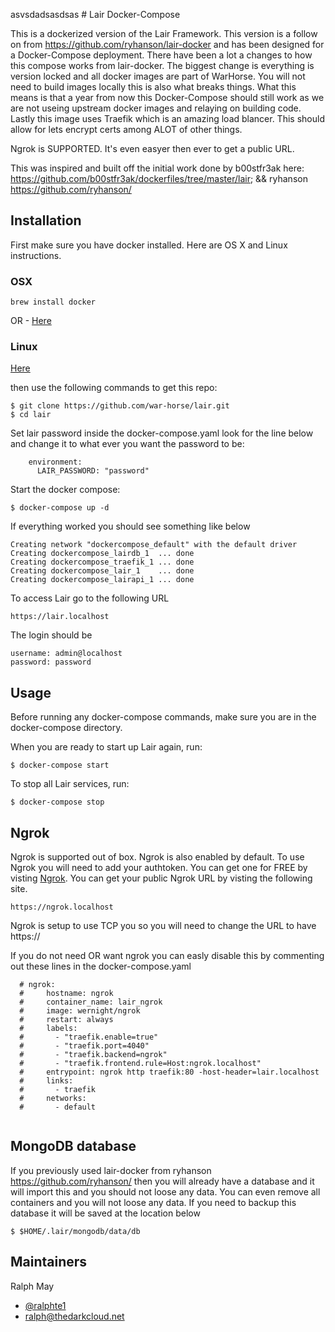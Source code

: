 asvsdadsasdsas  # Lair Docker-Compose

This is a dockerized version of the Lair Framework. This version is a follow on from https://github.com/ryhanson/lair-docker and has been designed for a Docker-Compose deployment. There have been a lot a changes to how this compose works from lair-docker. The biggest change is everything is version locked and all docker images are part of WarHorse. You will not need to build images locally this is also what breaks things. What this means is that a year from now this Docker-Compose should still work as we are not useing upstream docker images and relaying on building code. Lastly this image uses Traefik which is an amazing load blancer. This should allow for lets encrypt certs among ALOT of other things.

Ngrok is SUPPORTED. It's even easyer then ever to get a public URL.


This was inspired and built off the initial work done by b00stfr3ak here: https://github.com/b00stfr3ak/dockerfiles/tree/master/lair; && ryhanson https://github.com/ryhanson/

## Installation

First make sure you have docker installed. Here are OS X and Linux instructions.

### OSX

`brew install docker`

OR - [Here](https://docs.docker.com/docker-for-mac/install/#download-docker-for-mac)

### Linux

[Here](https://docs.docker.com/engine/installation/linux/docker-ce/ubuntu/)


then use the following commands to get this repo:

```
$ git clone https://github.com/war-horse/lair.git
$ cd lair
```
Set lair password inside the docker-compose.yaml look for the line below and change it to what ever you want the password to be:

```
    environment:
      LAIR_PASSWORD: "password"
```

Start the docker compose:

```
$ docker-compose up -d
```

If everything worked you should see something like below

```
Creating network "dockercompose_default" with the default driver
Creating dockercompose_lairdb_1  ... done
Creating dockercompose_traefik_1 ... done
Creating dockercompose_lair_1    ... done
Creating dockercompose_lairapi_1 ... done
```

To access Lair go to the following URL

```
https://lair.localhost
```

The login should be

```
username: admin@localhost
password: password

```


## Usage
Before running any docker-compose commands, make sure you are in the docker-compose directory.

When you are ready to start up Lair again, run:

```
$ docker-compose start
```

To stop all Lair services, run:

```
$ docker-compose stop
```

## Ngrok

Ngrok is supported out of box. Ngrok is also enabled by default. To use Ngrok you will need to add your authtoken. You can get one for FREE by visting [Ngrok](https://dashboard.ngrok.com/get-started). You can get your public Ngrok URL by visting the following site. 

```
https://ngrok.localhost
```

Ngrok is setup to use TCP you so you will need to change the URL to have https://


If you do not need OR want ngrok you can easly disable this by commenting out these lines in the docker-compose.yaml

```
  # ngrok:
  #     hostname: ngrok
  #     container_name: lair_ngrok
  #     image: wernight/ngrok
  #     restart: always
  #     labels:
  #       - "traefik.enable=true"
  #       - "traefik.port=4040"
  #       - "traefik.backend=ngrok"
  #       - "traefik.frontend.rule=Host:ngrok.localhost"
  #     entrypoint: ngrok http traefik:80 -host-header=lair.localhost
  #     links:
  #       - traefik
  #     networks:
  #       - default
  
```

## MongoDB database
If you previously used lair-docker from ryhanson https://github.com/ryhanson/ then you will already have a database and it will import this and you should not loose any data. You can even remove all containers and you will not loose any data. If you need to backup this database it will be saved at the location below

```
$ $HOME/.lair/mongodb/data/db
```


## Maintainers
Ralph May
- [@ralphte1](https://twitter.com/ralphte1)
- ralph@thedarkcloud.net

